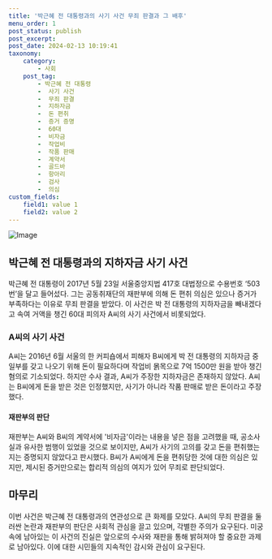 ```yaml
---
title: '박근혜 전 대통령과의 사기 사건 무죄 판결과 그 배후'
menu_order: 1
post_status: publish
post_excerpt: 
post_date: 2024-02-13 10:19:41
taxonomy:
    category:
        - 사회
    post_tag:
        - 박근혜 전 대통령
        -  사기 사건
        -  무죄 판결
        -  지하자금
        -  돈 편취
        -  증거 증명
        -  60대
        -  비자금
        -  작업비
        -  작품 판매
        -  계약서
        -  골드바
        -  항아리
        -  검사
        -  의심
custom_fields:
    field1: value 1
    field2: value 2
---
```


![Image](https://imgnews.pstatic.net/image/021/2024/02/12/0002620861_001_20240212225201061.jpg?type=w647)

## 박근혜 전 대통령과의 지하자금 사기 사건
박근혜 전 대통령이 2017년 5월 23일 서울중앙지법 417호 대법정으로 수용번호 ‘503번’을 달고 들어섰다. 그는 공동취재단의 재판부에 의해 돈 편취 의심은 있으나 증거가 부족하다는 이유로 무죄 판결을 받았다. 이 사건은 박 전 대통령의 지하자금을 빼내겠다고 속여 거액을 챙긴 60대 피의자 A씨의 사기 사건에서 비롯되었다. 
### A씨의 사기 사건
A씨는 2016년 6월 서울의 한 커피숍에서 피해자 B씨에게 박 전 대통령의 지하자금 중 일부를 갖고 나오기 위해 돈이 필요하다며 작업비 몱목으로 7억 1500만 원을 받아 챙긴 혐의로 기소되었다. 하지만 수사 결과, A씨가 주장한 지하자금은 존재하지 않았다. A씨는 B씨에게 돈을 받은 것은 인정했지만, 사기가 아니라 작품 판매로 받은 돈이라고 주장했다.
#### 재판부의 판단
재판부는 A씨와 B씨의 계약서에 '비자금'이라는 내용을 넣은 점을 고려했을 때, 공소사실과 유사한 범행이 있었을 것으로 보이지만, A씨가 사기의 고의를 갖고 돈을 편취했는지는 증명되지 않았다고 판시했다. B씨가 A씨에게 돈을 편취당한 것에 대한 의심은 있지만, 제시된 증거만으로는 합리적 의심의 여지가 있어 무죄로 판단되었다.
## 마무리
이번 사건은 박근혜 전 대통령과의 연관성으로 큰 화제를 모았다. A씨의 무죄 판결을 둘러싼 논란과 재판부의 판단은 사회적 관심을 끌고 있으며, 각별한 주의가 요구된다. 미궁 속에 남아있는 이 사건의 진실은 앞으로의 수사와 재판을 통해 밝혀져야 할 중요한 과제로 남아있다. 이에 대한 시민들의 지속적인 감시와 관심이 요구된다.
